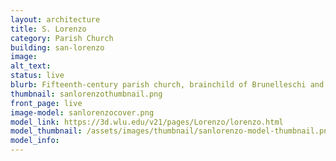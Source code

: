 ```yaml
---
layout: architecture
title: S. Lorenzo
category: Parish Church
building: san-lorenzo
image: 
alt_text: 
status: live
blurb: Fifteenth-century parish church, brainchild of Brunelleschi and burial ground of the early Medici
thumbnail: sanlorenzothumbnail.png
front_page: live
image-model: sanlorenzocover.png
model_link: https://3d.wlu.edu/v21/pages/Lorenzo/lorenzo.html
model_thumbnail: /assets/images/thumbnail/sanlorenzo-model-thumbnail.png
model_info: 
---
```


